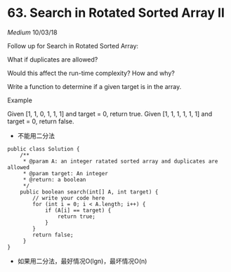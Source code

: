 # 63. Search in Rotated Sorted Array II
*Medium*
10/03/18

Follow up for Search in Rotated Sorted Array:

What if duplicates are allowed?

Would this affect the run-time complexity? How and why?

Write a function to determine if a given target is in the array.

Example

Given [1, 1, 0, 1, 1, 1] and target = 0, return true.
Given [1, 1, 1, 1, 1, 1] and target = 0, return false.

* 不能用二分法
```
public class Solution {
    /**
     * @param A: an integer ratated sorted array and duplicates are allowed
     * @param target: An integer
     * @return: a boolean
     */
    public boolean search(int[] A, int target) {
        // write your code here
        for (int i = 0; i < A.length; i++) {
            if (A[i] == target) {
                return true;
            }
        }
        return false;
     }
}
```

* 如果用二分法，最好情况O(lgn)，最坏情况O(n)
